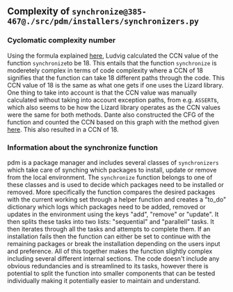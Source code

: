 ## Complexity of `synchronize@385-467@./src/pdm/installers/synchronizers.py`

### Cyclomatic complexity number 
Using the formula explained [here](https://radon.readthedocs.io/en/latest/intro.html#cyclomatic-complexity), Ludvig calculated the CCN value of the function `synchronize`to be 18. This entails that the function `synchronize` is moderetely complex in terms of code complexity where a CCN of 18 signifies that the function can take 18 different paths through the code. This CCN value of 18 is the same as what one gets if one uses the Lizard library. One thing to take into account is that the CCN value was manually calculated without taking into account exception paths, from e.g. `ASSERT`s, which also seems to be how the Lizard library operates as the CCN values were the same for both methods. Dante also constructed the CFG of the function and counted the CCN based on this graph with the method given [here](https://www.youtube.com/watch?v=I_9WQgbPmJg&t=2s). This also resulted in a CCN of 18.

### Information about the synchronize function
pdm is a package manager and includes several classes of `synchronizers` which take care of synching which packages to install, update or remove from the local environment. The `synchronize` function belongs to one of these classes and is used to decide which packages need to be installed or removed. More specifically the function compares the desired packages with the current working set through a helper function and creates a "to_do" dictionary which logs which packages need to be added, removed or updates in the environment using the keys "add", "remove" or "update". It then splits these tasks into two lists: "sequential" and "parallell" tasks. It then iterates through all the tasks and attempts to complete them. If an installation fails then the function can either be set to continue with the remaining packages or break the installation depending on the users input and preference. All of this together makes the function slightly complex including several different internal sections. The code doesn't include any obvious redundancies and is streamlined to its tasks, however there is potential to split the function into smaller components that can be tested individually making it potentially easier to maintain and understand.